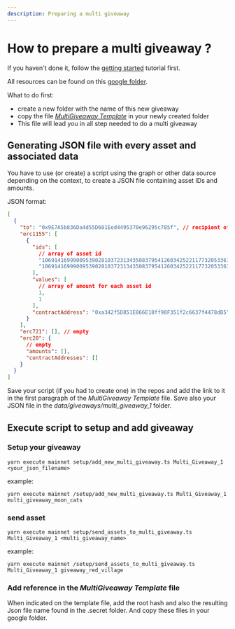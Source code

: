 ```yaml
---
description: Preparing a multi giveaway
---
```


# How to prepare a multi giveaway ?

If you haven't done it, follow the [getting started](../intro/index.md) tutorial first.

All resources can be found on this [google folder](https://drive.google.com/drive/u/1/folders/1Q9FYQhEdlTVlqAMPheoEz1CAFQMqGJJV).

What to do first:

- create a new folder with the name of this new giveaway
- copy the file [_MultiGiveaway Template_](https://docs.google.com/document/d/16bUK3-39qHaVNTAFXeKHmsk7ddelyqhigI676ZHndtE/edit?usp=sharing) in your newly created folder
- This file will lead you in all step needed to do a multi giveaway

## Generating JSON file with every asset and associated data

You have to use (or create) a script using the graph or other data source depending on the context, to create a JSON file containing asset IDs and amounts.

JSON format:

```json
[
  {
    "to": "0x9E7A5b836Da4d55D681Eed4495370e96295c785f", // recipient of the assets
    "erc1155": [
      {
        "ids": [
          // array of asset id
          "106914169990095390281037231343508379541260342522117732053367995686304065005572",
          "106914169990095390281037231343508379541260342522117732053367995686304065005568"
        ],
        "values": [
          // array of amount for each asset id
          1,
          1
        ],
        "contractAddress": "0xa342f5D851E866E18ff98F351f2c6637f4478dB5" // address of asset contract (most of the time our contract 0xa342f5D851E866E18ff98F351f2c6637f4478dB5)
      }
    ],
    "erc721": [], // empty
    "erc20": {
      // empty
      "amounts": [],
      "contractAddresses": []
    }
  }
]
```

Save your script (if you had to create one) in the repos and add the link to it in the first paragraph of the _MultiGiveaway Template_ file.
Save also your JSON file in the _data/giveaways/multi_giveaway_1_ folder.

## Execute script to setup and add giveaway

### Setup your giveaway

`yarn execute mainnet setup/add_new_multi_giveaway.ts Multi_Giveaway_1 <your_json_filename>`

example:

`yarn execute mainnet /setup/add_new_multi_giveaway.ts Multi_Giveaway_1 multi_giveaway_moon_cats`

### send asset

`yarn execute mainnet setup/send_assets_to_multi_giveaway.ts Multi_Giveaway_1 <multi_giveaway_name>`

example:

`yarn execute mainnet /setup/send_assets_to_multi_giveaway.ts Multi_Giveaway_1 giveaway_red_village`

### Add reference in the _MultiGiveaway Template_ file

When indicated on the template file, add the root hash and also the resulting Json file name found in the .secret folder. And copy these files in your google folder.
